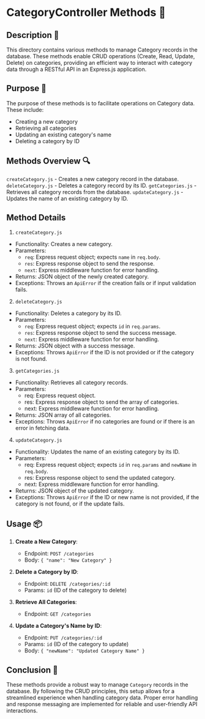 # CategoryController Methods 📂

## Description 📝

This directory contains various methods to manage Category records in the database.
These methods enable CRUD operations (Create, Read, Update, Delete) on categories, providing an efficient way to interact with category data through a RESTful API in an Express.js application.

## Purpose 🎯

The purpose of these methods is to facilitate operations on Category data.
These include:

-   Creating a new category
-   Retrieving all categories
-   Updating an existing category's name
-   Deleting a category by ID

## Methods Overview 🔍

`createCategory.js` - Creates a new category record in the database.
`deleteCategory.js` - Deletes a category record by its ID.
`getCategories.js` - Retrieves all category records from the database.
`updateCategory.js` - Updates the name of an existing category by ID.

## Method Details

1. `createCategory.js`

-   Functionality: Creates a new category.
-   Parameters:
    -   `req`: Express request object; expects `name` in `req.body`.
    -   `res`: Express response object to send the response.
    -   `next`: Express middleware function for error handling.
-   Returns: JSON object of the newly created category.
-   Exceptions: Throws an `ApiError` if the creation fails or if input validation fails.

2. `deleteCategory.js`

-   Functionality: Deletes a category by its ID.
-   Parameters:
    -   `req`: Express request object; expects `id` in `req.params`.
    -   `res`: Express response object to send the success message.
    -   `next`: Express middleware function for error handling.
-   Returns: JSON object with a success message.
-   Exceptions: Throws `ApiError` if the ID is not provided or if the category is not found.

3. `getCategories.js`

-   Functionality: Retrieves all category records.
-   Parameters:
    -   req: Express request object.
    -   res: Express response object to send the array of categories.
    -   next: Express middleware function for error handling.
-   Returns: JSON array of all categories.
-   Exceptions: Throws `ApiError` if no categories are found or if there is an error in fetching data.

4. `updateCategory.js`

-   Functionality: Updates the name of an existing category by its ID.
-   Parameters:
    -   req: Express request object; expects `id` in `req.params` and `newName` in `req.body`.
    -   res: Express response object to send the updated category.
    -   next: Express middleware function for error handling.
-   Returns: JSON object of the updated category.
-   Exceptions: Throws `ApiError` if the ID or new name is not provided, if the category is not found, or if the update fails.

## Usage 📦

1. **Create a New Category**:

    - Endpoint: `POST /categories`
    - Body: `{ "name": "New Category" }`

2. **Delete a Category by ID**:

    - Endpoint: `DELETE /categories/:id`
    - Params: `id` (ID of the category to delete)

3. **Retrieve All Categories**:

    - Endpoint: `GET /categories`

4. **Update a Category's Name by ID**:

    - Endpoint: `PUT /categories/:id`
    - Params: `id` (ID of the category to update)
    - Body: `{ "newName": "Updated Category Name" }`

## Conclusion 🚀

These methods provide a robust way to manage `Category` records in the database.
By following the CRUD principles, this setup allows for a streamlined experience when handling category data.
Proper error handling and response messaging are implemented for reliable and user-friendly API interactions.
